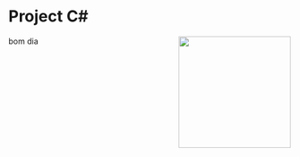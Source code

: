 # Project C#
<html>
  <a href="https://github.com/AndreZila01/Project-Mod16-C-Sharp"><img src="https://upload.wikimedia.org/wikipedia/commons/7/7a/C_Sharp_logo.svg" align="right" height="200px auto"></a>
  bom dia
</html>
